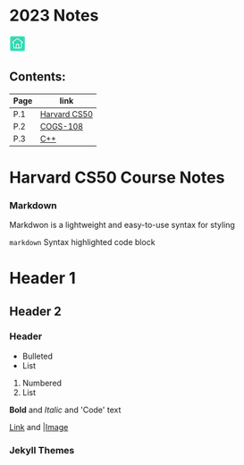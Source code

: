 # 2023 Notes
[![Home Button](homebutton.png)](https://chelcey.github.io/2023-Notes/)

## Contents:

|Page| link|
|---------|------------|
| P.1 |[Harvard CS50](https://chelcey.github.io/Notes/p1) |
| P.2 |[COGS-108](https://chelcey.github.io/Notes/p2) |
| P.3 |[C++](https://chelcey.github.io/Notes/p3) |

# Harvard CS50 Course Notes

### Markdown

Markdwon is a lightweight and easy-to-use syntax for styling

```markdown```
Syntax highlighted code block
# Header 1
## Header 2
### Header 

- Bulleted
- List

1. Numbered
2. List

**Bold** and _Italic_ and 'Code' text 

[Link](url) and |[Image](src) 

### Jekyll Themes
